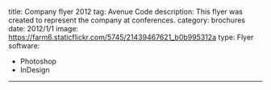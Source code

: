title: Company flyer 2012
tag: Avenue Code
description: This flyer was created to represent the company at conferences.
category: brochures
date: 2012/1/1
image: https://farm6.staticflickr.com/5745/21439467621_b0b995312a
type: Flyer
software:
- Photoshop
- InDesign
---